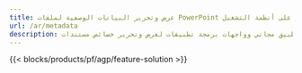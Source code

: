 ```yaml
---
title: عرض وتحرير البيانات الوصفية لملفات PowerPoint على أنظمة التشغيل Windows و Linux و macOS
url: /ar/metadata
description: تطبيق مجاني وواجهات برمجة تطبيقات لعرض وتحرير خصائص مستندات PPT و PPTX
---
```


{{< blocks/products/pf/agp/feature-solution >}} 


